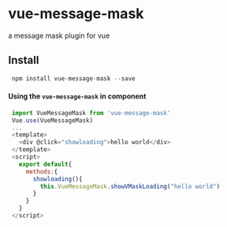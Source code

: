 # vue-message-mask
a message mask plugin for vue

## Install
 ``` js
  npm install vue-message-mask --save
 ``` 
 #### Using the `vue-message-mask` in component
 
 ``` js
  import VueMessageMask from 'vue-message-mask'
  Vue.use(VueMessageMask)
  ...
  <template>
    <div @click="showloading">hello world</div>
  </template>
  <script>
    export default{
      methods:{
        showloading(){
          this.VueMessageMask.showVMaskLoading("hello world")
        }
      }
    }
  </script>
 ```

